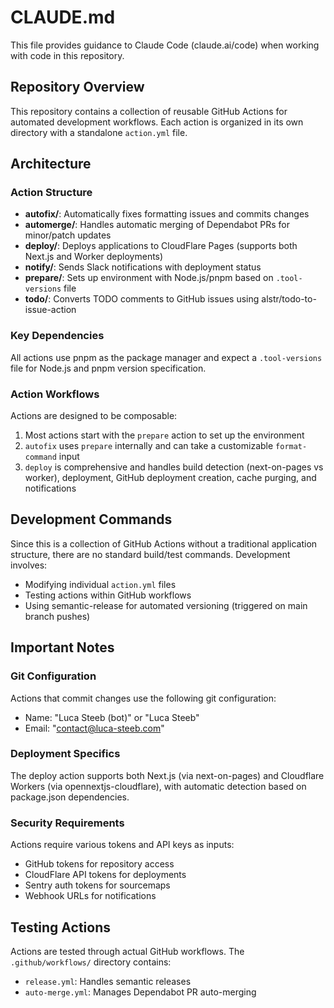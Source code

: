 # CLAUDE.md

This file provides guidance to Claude Code (claude.ai/code) when working with code in this repository.

## Repository Overview

This repository contains a collection of reusable GitHub Actions for automated development workflows. Each action is organized in its own directory with a standalone `action.yml` file.

## Architecture

### Action Structure
- **autofix/**: Automatically fixes formatting issues and commits changes
- **automerge/**: Handles automatic merging of Dependabot PRs for minor/patch updates
- **deploy/**: Deploys applications to CloudFlare Pages (supports both Next.js and Worker deployments)
- **notify/**: Sends Slack notifications with deployment status
- **prepare/**: Sets up environment with Node.js/pnpm based on `.tool-versions` file
- **todo/**: Converts TODO comments to GitHub issues using alstr/todo-to-issue-action

### Key Dependencies
All actions use pnpm as the package manager and expect a `.tool-versions` file for Node.js and pnpm version specification.

### Action Workflows
Actions are designed to be composable:
1. Most actions start with the `prepare` action to set up the environment
2. `autofix` uses `prepare` internally and can take a customizable `format-command` input
3. `deploy` is comprehensive and handles build detection (next-on-pages vs worker), deployment, GitHub deployment creation, cache purging, and notifications

## Development Commands

Since this is a collection of GitHub Actions without a traditional application structure, there are no standard build/test commands. Development involves:

- Modifying individual `action.yml` files
- Testing actions within GitHub workflows
- Using semantic-release for automated versioning (triggered on main branch pushes)

## Important Notes

### Git Configuration
Actions that commit changes use the following git configuration:
- Name: "Luca Steeb (bot)" or "Luca Steeb"  
- Email: "contact@luca-steeb.com"

### Deployment Specifics
The deploy action supports both Next.js (via next-on-pages) and Cloudflare Workers (via opennextjs-cloudflare), with automatic detection based on package.json dependencies.

### Security Requirements
Actions require various tokens and API keys as inputs:
- GitHub tokens for repository access
- CloudFlare API tokens for deployments
- Sentry auth tokens for sourcemaps
- Webhook URLs for notifications

## Testing Actions

Actions are tested through actual GitHub workflows. The `.github/workflows/` directory contains:
- `release.yml`: Handles semantic releases
- `auto-merge.yml`: Manages Dependabot PR auto-merging